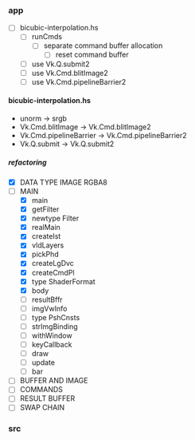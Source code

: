 ### app

* [ ] bicubic-interpolation.hs
	+ [ ] runCmds
		- [ ] separate command buffer allocation
			* [ ] reset command buffer
	+ [ ] use Vk.Q.submit2
	+ [ ] use Vk.Cmd.blitImage2
	+ [ ] use Vk.Cmd.pipelineBarrier2

#### bicubic-interpolation.hs

* unorm -> srgb
* Vk.Cmd.blitImage -> Vk.Cmd.blitImage2
* Vk.Cmd.pipelineBarrier -> Vk.Cmd.pipelineBarrier2
* Vk.Q.submit -> Vk.Q.submit2

##### refactoring

* [x] DATA TYPE IMAGE RGBA8
* [ ] MAIN
	+ [x] main
	+ [x] getFilter
	+ [x] newtype Filter
	+ [x] realMain
	+ [x] createIst
	+ [x] vldLayers
	+ [x] pickPhd
	+ [x] createLgDvc
	+ [x] createCmdPl
	+ [x] type ShaderFormat
	+ [x] body
	+ [ ] resultBffr
	+ [ ] imgVwInfo
	+ [ ] type PshCnsts
	+ [ ] strImgBinding
	+ [ ] withWindow
	+ [ ] keyCallback
	+ [ ] draw
	+ [ ] update
	+ [ ] bar
* [ ] BUFFER AND IMAGE
* [ ] COMMANDS
* [ ] RESULT BUFFER
* [ ] SWAP CHAIN

### src

